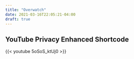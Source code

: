 ```yaml
---
title: "Overwatch"
date: 2021-03-16T22:05:21-04:00
draft: true
---
```


## YouTube Privacy Enhanced Shortcode

{{< youtube 5oSoS_ktUj0 >}}

<br>